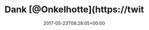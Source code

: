 ---
retweeted: false
source: <a href="https://about.twitter.com/products/tweetdeck" rel="nofollow">TweetDeck</a>
entities:
  hashtags: []
  symbols: []
  user_mentions:
  - name: Klaus Meyer
    screen_name: Onkelhotte
    indices:
    - '5'
    - '16'
    id_str: '16015765'
    id: '16015765'
  urls:
  - url: https://t.co/lyrK2RPOYN
    expanded_url: http://bit.ly/2rc24Ln
    display_url: bit.ly/2rc24Ln
    indices:
    - '23'
    - '46'
display_text_range:
- '0'
- '88'
favorite_count: '0'
id_str: '866933740978753536'
truncated: false
retweet_count: '0'
id: '866933740978753536'
possibly_sensitive: false
created_at: Tue May 23 08:28:05 +0000 2017
favorited: false
full_text: Dank [@Onkelhotte](https://twitter.com/Onkelhotte) läuft  jetzt sogar auf
  einem aktuellen Ruby. \o/
lang: de
quote_url: http://bit.ly/2rc24Ln
tags:
- pesos:twitter
date: '2017-05-23T08:28:05+00:00'
src: https://twitter.com/bascht/status/866933740978753536
original_url: https://twitter.com/bascht/status/866933740978753536
type: twitter_tweet
text: Dank [@Onkelhotte](https://twitter.com/Onkelhotte) läuft  jetzt sogar auf einem
  aktuellen Ruby. \o/
title: Dank [@Onkelhotte](https://twit

---